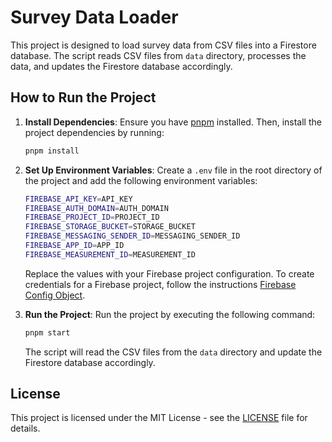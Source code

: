 # Survey Data Loader

This project is designed to load survey data from CSV files into a Firestore database. The script reads CSV files from `data` directory, processes the data, and updates the Firestore database accordingly.

## How to Run the Project

1. **Install Dependencies**:
   Ensure you have [pnpm](https://pnpm.io/) installed. Then, install the project dependencies by running:
   ```sh
   pnpm install
    ```

2. **Set Up Environment Variables**:
    Create a `.env` file in the root directory of the project and add the following environment variables:
    ```sh
    FIREBASE_API_KEY=API_KEY
    FIREBASE_AUTH_DOMAIN=AUTH_DOMAIN
    FIREBASE_PROJECT_ID=PROJECT_ID
    FIREBASE_STORAGE_BUCKET=STORAGE_BUCKET
    FIREBASE_MESSAGING_SENDER_ID=MESSAGING_SENDER_ID
    FIREBASE_APP_ID=APP_ID
    FIREBASE_MEASUREMENT_ID=MEASUREMENT_ID
    ```
    Replace the values with your Firebase project configuration. To create credentials for a Firebase project, follow the instructions [Firebase Config Object](https://firebase.google.com/docs/web/setup#config-object).

3. **Run the Project**:
    Run the project by executing the following command:
    ```sh
    pnpm start
    ```
    The script will read the CSV files from the `data` directory and update the Firestore database accordingly.

## License

This project is licensed under the MIT License - see the [LICENSE](LICENSE) file for details.
